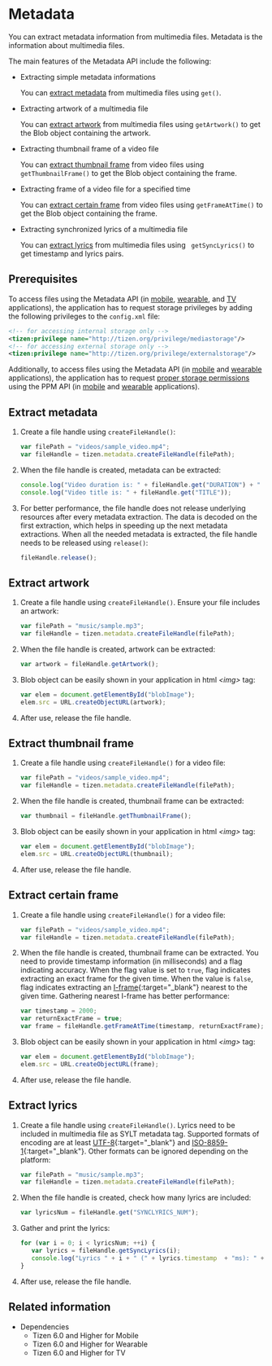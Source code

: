 # Metadata

You can extract metadata information from multimedia files. Metadata is the information about multimedia files.

The main features of the Metadata API include the following:

- Extracting simple metadata informations

  You can [extract metadata](#extract-metadata) from multimedia files using `get()`.

- Extracting artwork of a multimedia file

  You can [extract artwork](#extract-artwork) from multimedia files using `getArtwork()` to get the Blob object containing the artwork.

- Extracting thumbnail frame of a video file

  You can [extract thumbnail frame](#extract-thumbnail-frame) from video files using `getThumbnailFrame()` to get the Blob object containing the frame.

- Extracting frame of a video file for a specified time

  You can [extract certain frame](#extract-certain-frame) from video files using `getFrameAtTime()` to get the Blob object containing the frame.

- Extracting synchronized lyrics of a multimedia file

  You can [extract lyrics](#extract-lyrics) from multimedia files using ` getSyncLyrics()` to get timestamp and lyrics pairs.

## Prerequisites

To access files using the Metadata API (in [mobile](../../api/latest/device_api/mobile/tizen/metadata.html), [wearable](../../api/latest/device_api/wearable/tizen/metadata.html), and [TV](../../api/latest/device_api/tv/tizen/metadata.html) applications), the application has to request storage privileges by adding the following privileges to the `config.xml` file:


```xml
<!-- for accessing internal storage only -->
<tizen:privilege name="http://tizen.org/privilege/mediastorage"/>
<!-- for accessing external storage only -->
<tizen:privilege name="http://tizen.org/privilege/externalstorage"/>
```


Additionally, to access files using the Metadata API (in [mobile](../../api/latest/device_api/mobile/tizen/metadata.html) and [wearable](../../api/latest/device_api/wearable/tizen/metadata.html) applications), the application has to request [proper storage permissions](../security/privacy-related-permissions.md) using the PPM API (in [mobile](../../api/latest/device_api/mobile/tizen/ppm.html) and [wearable](../../api/latest/device_api/wearable/tizen/ppm.html) applications).


## Extract metadata

1. Create a file handle using `createFileHandle()`:

   ```javascript
   var filePath = "videos/sample_video.mp4";
   var fileHandle = tizen.metadata.createFileHandle(filePath);
   ```

2. When the file handle is created, metadata can be extracted:

   ```javascript
   console.log("Video duration is: " + fileHandle.get("DURATION") + " milliseconds");
   console.log("Video title is: " + fileHandle.get("TITLE"));
   ```

3. For better performance, the file handle does not release underlying resources after every metadata extraction. The data is decoded on the first extraction, which helps in speeding up the next metadata extractions.
When all the needed metadata is extracted, the file handle needs to be released using `release()`:

   ```javascript
   fileHandle.release();
   ```

## Extract artwork

1. Create a file handle using `createFileHandle()`. Ensure your file includes an artwork:

   ```javascript
   var filePath = "music/sample.mp3";
   var fileHandle = tizen.metadata.createFileHandle(filePath);
   ```

2. When the file handle is created, artwork can be extracted:

   ```javascript
   var artwork = fileHandle.getArtwork();
   ```

3. Blob object can be easily shown in your application in html *&lt;img&gt;* tag:

   ```javascript
   var elem = document.getElementById("blobImage");
   elem.src = URL.createObjectURL(artwork);
   ```

4. After use, release the file handle.

## Extract thumbnail frame

1. Create a file handle using `createFileHandle()` for a video file:

   ```javascript
   var filePath = "videos/sample_video.mp4";
   var fileHandle = tizen.metadata.createFileHandle(filePath);
   ```

2. When the file handle is created, thumbnail frame can be extracted:

   ```javascript
   var thumbnail = fileHandle.getThumbnailFrame();
   ```

3. Blob object can be easily shown in your application in html *&lt;img&gt;* tag:

   ```javascript
   var elem = document.getElementById("blobImage");
   elem.src = URL.createObjectURL(thumbnail);
   ```

4. After use, release the file handle.

## Extract certain frame

1. Create a file handle using `createFileHandle()` for a video file:

   ```javascript
   var filePath = "videos/sample_video.mp4";
   var fileHandle = tizen.metadata.createFileHandle(filePath);
   ```

2. When the file handle is created, thumbnail frame can be extracted. You need to provide timestamp information (in milliseconds) and a flag indicating accuracy. When the flag value is set to `true`, flag indicates extracting an exact frame for the given time. When the value is `false`, flag indicates extracting an [I-frame](https://en.wikipedia.org/wiki/Video_compression_picture_types){:target="_blank"} nearest to the given time. Gathering nearest I-frame has better performance:

   ```javascript
   var timestamp = 2000;
   var returnExactFrame = true;
   var frame = fileHandle.getFrameAtTime(timestamp, returnExactFrame);
   ```

3. Blob object can be easily shown in your application in html *&lt;img&gt;* tag:

   ```javascript
   var elem = document.getElementById("blobImage");
   elem.src = URL.createObjectURL(frame);
   ```

4. After use, release the file handle.

## Extract lyrics

1. Create a file handle using `createFileHandle()`. Lyrics need to be included in multimedia file as SYLT metadata tag. Supported formats of encoding are at least [UTF-8](http://www.ietf.org/rfc/rfc2279.txt){:target="_blank"} and [ISO-8859-1](http://en.wikipedia.org/wiki/ISO/IEC_8859-1){:target="_blank"}. Other formats can be ignored depending on the platform:

   ```javascript
   var filePath = "music/sample.mp3";
   var fileHandle = tizen.metadata.createFileHandle(filePath);
   ```

2. When the file handle is created, check how many lyrics are included:

   ```javascript
   var lyricsNum = fileHandle.get("SYNCLYRICS_NUM");
   ```

3. Gather and print the lyrics:

   ```javascript
   for (var i = 0; i < lyricsNum; ++i) {
      var lyrics = fileHandle.getSyncLyrics(i);
      console.log("Lyrics " + i + " (" + lyrics.timestamp  + "ms): " + lyrics.lyrics);
   }
   ```

4. After use, release the file handle.

## Related information
- Dependencies
  - Tizen 6.0 and Higher for Mobile
  - Tizen 6.0 and Higher for Wearable
  - Tizen 6.0 and Higher for TV
